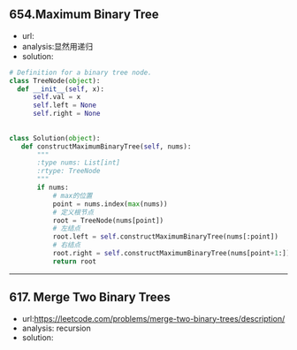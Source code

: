 ## 654.Maximum Binary Tree

 - url:
 - analysis:显然用递归
 - solution:
 
 ```python
# Definition for a binary tree node.
class TreeNode(object):
   def __init__(self, x):
       self.val = x
       self.left = None
       self.right = None
       
       
class Solution(object):
    def constructMaximumBinaryTree(self, nums):
        """
        :type nums: List[int]
        :rtype: TreeNode
        """
        if nums:
            # max的位置
            point = nums.index(max(nums))
            # 定义根节点
            root = TreeNode(nums[point])
            # 左结点
            root.left = self.constructMaximumBinaryTree(nums[:point])
            # 右结点
            root.right = self.constructMaximumBinaryTree(nums[point+1:])
            return root
```

-------
## 617. Merge Two Binary Trees

 - url:https://leetcode.com/problems/merge-two-binary-trees/description/
 - analysis: recursion
 - solution:

```python

```